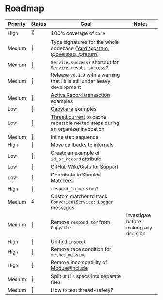 # Roadmap

| Priority | Status | Goal | Notes |
| - | - | - | - |
| High | ⏳ | 100% coverage of `Core` | |
| Medium | 🚧 | Type signatures for the whole codebase ([Yard @param, @overload, @return](https://rubydoc.info/gems/yard/file/docs/Tags.md#taglist)) | |
| Medium | 🚧 | `Service.success?` shortcut for `Service.result.success?` | |
| Medium | 🚧 | Release `v0.1.0` with a warning that lib is still under heavy development | |
| Medium | 🚧 | [Active Record transaction](https://api.rubyonrails.org/classes/ActiveRecord/Transactions/ClassMethods.html) examples | |
| Low | 🚧 | [Capybara](https://github.com/teamcapybara/capybara) examples | |
| Low | 🚧 | [Thread.current](https://ruby-doc.org/core-3.1.2/Thread.html#method-c-current) to cache repetable nested steps during an organizer invocation | |
| Medium | 🚧 | Inline step sequence | |
| High | 🚧 | Move callbacks to internals | |
| Low | 🚧 | Create an example of `id_or_record` [attribute](https://api.rubyonrails.org/classes/ActiveRecord/Attributes/ClassMethods.html) |
| Low | 🚧 | GitHub Wiki/Gists for Support | |
| Low | 🚧 | Contribute to Shoulda Matchers | |
| High | 🚧 | `respond_to_missing?` | |
| Medium | ⏳ | Custom matcher to track `ConvenientService::Logger` messages | |
| Medium | 🚧 | Remove `respond_to?` from `Copyable` | Investigate before making any decision |
| High | 🚧 | Unified `inspect` | |
| High | 🚧 | Remove race condition for `method_missing` | |
| High | 🚧 | Remove incompatiility of [Module#include](https://gist.github.com/marian13/9c25041f835564e945d978839097d419) | |
| Medium | 🚧 | Split `Utils` specs into separate files | |
| Medium | 🚧 | How to test thread-safety? | |
